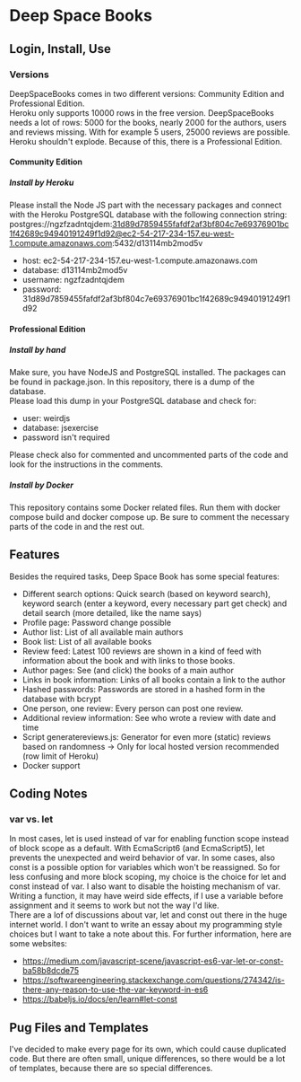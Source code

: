 # Deep Space Books
## Login, Install, Use
### Versions
DeepSpaceBooks comes in two different versions: Community Edition and 
Professional Edition.    
Heroku only supports 10000 rows in the free version. DeepSpaceBooks needs 
a lot of rows: 5000 for the books, nearly 2000 for the authors, users 
and reviews missing. With for example 5 users, 25000 reviews are possible.  
Heroku shouldn't explode. Because of this, there is a Professional Edition.

#### Community Edition
##### Install by Heroku
Please install the Node JS part with the necessary packages and connect 
with the Heroku PostgreSQL database with the following connection string:   
postgres://ngzfzadntqjdem:31d89d7859455fafdf2af3bf804c7e69376901bc1f42689c94940191249f1d92@ec2-54-217-234-157.eu-west-1.compute.amazonaws.com:5432/d13114mb2mod5v

* host: ec2-54-217-234-157.eu-west-1.compute.amazonaws.com
* database: d13114mb2mod5v
* username: ngzfzadntqjdem
* password: 31d89d7859455fafdf2af3bf804c7e69376901bc1f42689c94940191249f1d92


#### Professional Edition
##### Install by hand
Make sure, you have NodeJS and PostgreSQL installed. The packages can be 
found in package.json. In this repository, there is a dump of the database.  
Please load this dump in your PostgreSQL database and check for: 
* user: weirdjs   
* database: jsexercise   
* password isn't required

Please check also for commented and uncommented parts of the code and 
look for the instructions in the comments.

##### Install by Docker
This repository contains some Docker related files. Run them with docker 
compose build and docker compose up. Be sure to comment the necessary parts 
of the code in and the rest out.

## Features
Besides the required tasks, Deep Space Book has some special features:
* Different search options: Quick search (based on keyword search), keyword
 search (enter a keyword, every necessary part get check) and detail search
 (more detailed, like the name says)    
* Profile page: Password change possible    
* Author list: List of all available main authors    
* Book list: List of all available books     
* Review feed: Latest 100 reviews are shown in a kind of feed with
 information about the book and with links to those books.
* Author pages: See (and click) the books of a main author    
* Links in book information: Links of all books contain a link to the
 author    
* Hashed passwords: Passwords are stored in a hashed form in the database 
 with bcrypt   
* One person, one review: Every person can post one review.     
* Additional review information: See who wrote a review with date and time    
* Script generatereviews.js: Generator for even more (static) reviews 
based on randomness -> Only for local hosted version recommended  (row
limit of Heroku)
* Docker support

## Coding Notes 
### var vs. let
In most cases, let is used instead of var for enabling function scope instead 
of block scope as a default. With EcmaScript6 (and EcmaScript5), let prevents the unexpected
and weird behavior of var. In some cases, also const is a possible option for
variables which won't be reassigned. So for less confusing and more block
scoping, my choice is the choice for let and const instead of var. I also 
want to disable the hoisting mechanism of var. Writing a function, it may 
have weird side effects, if I use a variable before assignment and it seems 
to work but not the way I'd like.   
There are a lof of discussions about var, let and const out there in the huge
internet world. I don't want to write an essay about my programming style 
choices but I want to take a note about this. For further information, here
are some websites:
* https://medium.com/javascript-scene/javascript-es6-var-let-or-const-ba58b8dcde75
* https://softwareengineering.stackexchange.com/questions/274342/is-there-any-reason-to-use-the-var-keyword-in-es6
* https://babeljs.io/docs/en/learn#let-const

## Pug Files and Templates
I've decided to make every page for its own, which could cause duplicated 
code. But there are often small, unique differences, so there would be 
a lot of templates, because there are so special differences.